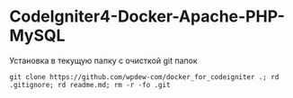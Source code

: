 # CodeIgniter4-Docker-Apache-PHP-MySQL

Установка в текущую папку с очисткой git папок 
```
git clone https://github.com/wpdew-com/docker_for_codeigniter .; rd .gitignore; rd readme.md; rm -r -fo .git
```
